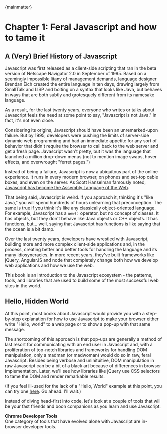 {mainmatter}
# Chapter 1: Feral Javascript and how to tame it

## A (Very) Brief History of Javascript
Javascript was first released as a client-side scripting that ran in the beta version of Netscape Navigator 2.0 in September of 1995. Based on a seemingly impossible litany of management demands, language designer Brendan Eich created the entire language in ten days, drawing largely from SmallTalk and LISP and bolting on a syntax that looks like Java, but behaves in ways that are both subtly and grotesquely different from its namesake language.

As a result, for the last twenty years, everyone who writes or talks about Javascript feels the need at some point to say, "Javascript is not Java." In fact, it's not even close.

Considering its origins, Javascript should have been an unremarked-upon failure. But by 1995, developers were pushing the limits of server-side dynamic web programming and had an immediate appetite for any sort of behavior that didn't require the browser to call back to the web server and get a fresh page. Javascript wasn't pretty, but it was the language that launched a million drop-down menus (not to mention image swaps, hover effects, and overwrought "ferret pages.")

Instead of being a failure, Javascript is now a ubiquitous part of the online experience. It runs in every modern browser, on phones and set-top cable boxes, and even on the server. As Scott Hanselman famously noted, [Javascript has become the Assembly Language of the Web](http://www.hanselman.com/blog/JavaScriptIsAssemblyLanguageForTheWebSematicMarkupIsDeadCleanVsMachinecodedHTML.aspx).

That being said, Javascript is weird. If you approach it, thinking it's "like Java," you will spend hundreds of hours unlearning that preconception. The same is true if you think it's like any classically object-oriented language. For example, Javascript has a ```new()``` operator, but no concept of classes. It has objects, but they don't behave like Java objects or C++ objects. It has functions, but... well, saying that Javascript has functions is like saying that the ocean is a bit damp.

Over the last twenty years, developers have wrestled with Javascript, building more and more complex client-side applications and, in the process, creating better and better tools for handling the language and its many idiosyncracies. In more recent years, they've built frameworks like jQuery, AngularJS and node that completely change both how we develop web applications and how we use the web.

This book is an introduction to the Javascript ecosystem - the patterns, tools, and libraries that are used to build some of the most successful web sites in the world.

## Hello, Hidden World
At this point, most books about Javascript would provide you with a step-by-step explanation for how to use Javascript to make your browser either write "Hello, world" to a web page or to show a pop-up with that same message.

The shortcoming of this approach is that pop-ups are generally a method of last resort for communicating with an end user in Javascript and, with a proliferation of top-notch libraries and frameworks for handling DOM manipulation, only a madman (or madwoman) would do so in raw, feral Javascript. Besides being verbose and uninituitive, DOM manipulation in raw Javascript can be a bit of a black art because of differences in browser implementation. Later, we'll see how libraries like jQuery use CSS selectors to tame the DOM and render remarkable results.



(If you feel ill-used for the lack of a "Hello, World" example at this point, you can try one [here](http://javascript.info/tutorial/hello-world). Go ahead. I'll wait.)

Instead of diving head-first into code, let's look at a couple of tools that will be your fast friends and boon companions as you learn and use Javascript.

**Chrome Developer Tools**  
One category of tools that have evolved alone with Javascript are in-browser developer tools.
